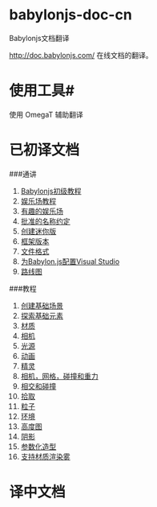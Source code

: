 # babylonjs-doc-cn
Babylonjs文档翻译

http://doc.babylonjs.com/ 在线文档的翻译。

# 使用工具#
使用 OmegaT 辅助翻译

# 已初译文档 #

###通讲
1. [Babylonjs初级教程](https://github.com/h53d/babylonjs-doc-cn/blob/master/target/generals/Essentials/A_Babylon.js_Primer.md)
2. [娱乐场教程](https://github.com/h53d/babylonjs-doc-cn/blob/master/target/generals/Essentials/The_Playground_Tutorial.md)
3. [有趣的娱乐场](https://github.com/h53d/babylonjs-doc-cn/blob/master/target/generals/General/playgrounds.md)
4. [批准的名称约定](https://github.com/h53d/babylonjs-doc-cn/blob/master/target/generals/General/Approved_Naming_Conventions.md)
5. [创建迷你版](https://github.com/h53d/babylonjs-doc-cn/blob/master/target/generals/General/Creating_the_Mini-fied_Version.md)
6. [框架版本](https://github.com/h53d/babylonjs-doc-cn/blob/master/target/generals/General/Framework_versions.md)
7. [文件格式](https://github.com/h53d/babylonjs-doc-cn/blob/master/target/generals/General/File_Format_Map_(.babylon).md)
8. [为Babylon.js配置Visual Studio](https://github.com/h53d/babylonjs-doc-cn/blob/master/target/generals/General/setup_visualStudio.md)
9. [路线图](https://github.com/h53d/babylonjs-doc-cn/blob/master/target/generals/General/Roadmap.md)

###教程
1. [创建基础场景](https://github.com/h53d/babylonjs-doc-cn/blob/master/target/tutorials/01_Play_Pen/Creating_a_Basic_Scene.md)
2. [探索基础元素](https://github.com/h53d/babylonjs-doc-cn/blob/master/target/tutorials/01_Play_Pen/Discover_Basic_Elements.md)
3. [材质](https://github.com/h53d/babylonjs-doc-cn/blob/master/target/tutorials/01_Play_Pen/Materials.md)
4. [相机](https://github.com/h53d/babylonjs-doc-cn/blob/master/target/tutorials/01_Play_Pen/Cameras.md)
5. [光源](https://github.com/h53d/babylonjs-doc-cn/blob/master/target/tutorials/01_Play_Pen/Lights.md)
6. [动画](https://github.com/h53d/babylonjs-doc-cn/blob/master/target/tutorials/01_Play_Pen/Animations.md)
7. [精灵](https://github.com/h53d/babylonjs-doc-cn/blob/master/target/tutorials/01_Play_Pen/Sprites.md)
8. [相机，网格，碰撞和重力](https://github.com/h53d/babylonjs-doc-cn/blob/master/target/tutorials/01_Play_Pen/Cameras,_Mesh_Collisions_and_Gravity.md)
9. [相交和碰撞](https://github.com/h53d/babylonjs-doc-cn/blob/master/target/tutorials/01_Play_Pen/Intersect_Collisions_-_mesh.md)
10. [拾取](https://github.com/h53d/babylonjs-doc-cn/blob/master/target/tutorials/01_Play_Pen/Picking_Collisions.md)
11. [粒子](https://github.com/h53d/babylonjs-doc-cn/blob/master/target/tutorials/01_Play_Pen/Particles.md)
12. [环境](https://github.com/h53d/babylonjs-doc-cn/blob/master/target/tutorials/01_Play_Pen/Environment.md)
13. [高度图](https://github.com/h53d/babylonjs-doc-cn/blob/master/target/tutorials/01_Play_Pen/Height_Map.md)
13. [阴影](https://github.com/h53d/babylonjs-doc-cn/blob/master/target/tutorials/01_Play_Pen/Shadows.md)
13. [参数化造型](https://github.com/h53d/babylonjs-doc-cn/blob/master/target/tutorials/01_Play_Pen/Parametric_Shapes.md)
13. [支持材质渲染雾](https://github.com/h53d/babylonjs-doc-cn/blob/master/target/tutorials/01_Play_Pen/Supporting_fog_with_ShaderMaterial.md)

# 译中文档 #

